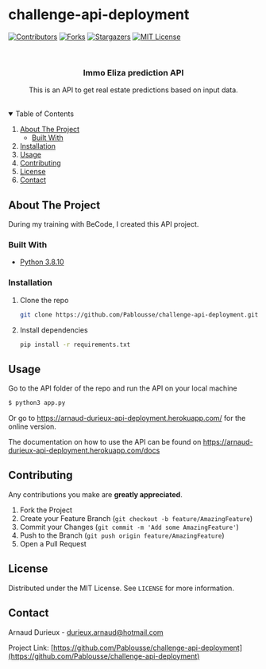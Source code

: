 # challenge-api-deployment

[![Contributors][contributors-shield]][contributors-url]
[![Forks][forks-shield]][forks-url]
[![Stargazers][stars-shield]][stars-url]
[![MIT License][license-shield]][license-url]

<!-- PROJECT TITLE -->
<br />
<p align="center">
  <h3 align="center">Immo Eliza prediction API</h3>

  <p align="center">
    This is an API to get real estate predictions based on input data.
  </p>
</p>
<br />

<!-- TABLE OF CONTENTS -->
<details open="open">
  <summary>Table of Contents</summary>
  <ol>
    <li>
      <a href="#about-the-project">About The Project</a>
      <ul>
        <li><a href="#built-with">Built With</a></li>
      </ul>
    </li>
    <li>
      <a href="#installation">Installation</a>
    </li>
    <li><a href="#usage">Usage</a></li>
    <li><a href="#contributing">Contributing</a></li>
    <li><a href="#license">License</a></li>
    <li><a href="#contact">Contact</a></li>
  </ol>
</details>

<!-- ABOUT THE PROJECT -->
## About The Project

During my training with BeCode, I created this API project.

### Built With

* [Python 3.8.10](https://www.python.org/)

<!-- GETTING STARTED -->

### Installation

1. Clone the repo
   ```sh
   git clone https://github.com/Pablousse/challenge-api-deployment.git
   ```

2. Install dependencies
   ```sh
   pip install -r requirements.txt
   ```

<!-- USAGE EXAMPLES -->
## Usage

Go to the API folder of the repo and run the API on your local machine
   ```sh
   $ python3 app.py 
   ```

Or go to https://arnaud-durieux-api-deployment.herokuapp.com/ for the online version.

The documentation on how to use the API can be found on https://arnaud-durieux-api-deployment.herokuapp.com/docs

<!-- CONTRIBUTING -->
## Contributing

Any contributions you make are **greatly appreciated**.

1. Fork the Project
2. Create your Feature Branch (`git checkout -b feature/AmazingFeature`)
3. Commit your Changes (`git commit -m 'Add some AmazingFeature'`)
4. Push to the Branch (`git push origin feature/AmazingFeature`)
5. Open a Pull Request

<!-- LICENSE -->
## License

Distributed under the MIT License. See `LICENSE` for more information.

<!-- CONTACT -->
## Contact

Arnaud Durieux - durieux.arnaud@hotmail.com

Project Link: [https://github.com/Pablousse/challenge-api-deployment](https://github.com/Pablousse/challenge-api-deployment)

[contributors-shield]: https://img.shields.io/github/contributors/Pablousse/challenge-api-deployment.svg?style=for-the-badge
[contributors-url]: https://github.com/Pablousse/challenge-api-deployment/graphs/contributors
[forks-shield]: https://img.shields.io/github/forks/Pablousse/challenge-api-deployment.svg?style=for-the-badge
[forks-url]: https://github.com/Pablousse/challenge-api-deployment/network/members
[stars-shield]: https://img.shields.io/github/stars/Pablousse/challenge-api-deployment.svg?style=for-the-badge
[stars-url]: https://github.com/Pablousse/challenge-api-deployment/stargazers
[license-shield]: https://img.shields.io/github/license/Pablousse/challenge-api-deployment.svg?style=for-the-badge
[license-url]: https://github.com/Pablousse/challenge-api-deployment/blob/main/LICENSE.txt